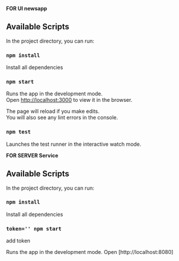 **FOR UI newsapp**

## Available Scripts

In the project directory, you can run:
### `npm install`
Install all dependencies
### `npm start`

Runs the app in the development mode.\
Open [http://localhost:3000](http://localhost:3000) to view it in the browser.

The page will reload if you make edits.\
You will also see any lint errors in the console.

### `npm test`

Launches the test runner in the interactive watch mode.

**FOR SERVER Service**

## Available Scripts

In the project directory, you can run:
### `npm install`
Install all dependencies

### `token='' npm start`

add token

Runs the app in the development mode.
Open [http://localhost:8080]


